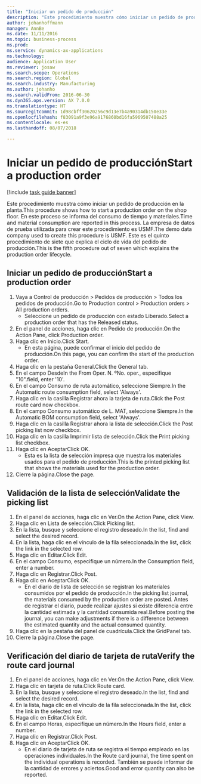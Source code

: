 ```yaml
---
title: "Iniciar un pedido de producción"
description: "Este procedimiento muestra cómo iniciar un pedido de producción en la planta."
author: johanhoffmann
manager: AnnBe
ms.date: 11/11/2016
ms.topic: business-process
ms.prod: 
ms.service: dynamics-ax-applications
ms.technology: 
audience: Application User
ms.reviewer: josaw
ms.search.scope: Operations
ms.search.region: Global
ms.search.industry: Manufacturing
ms.author: johanho
ms.search.validFrom: 2016-06-30
ms.dyn365.ops.version: AX 7.0.0
ms.translationtype: HT
ms.sourcegitcommit: 1d98cbff30620256c9d13e7b4a90314db150e33e
ms.openlocfilehash: f83091a9f3e96a9176860bd16fa5969507488a25
ms.contentlocale: es-es
ms.lasthandoff: 08/07/2018

---
```

# <a name="start-a-production-order"></a><span data-ttu-id="3ac92-103">Iniciar un pedido de producción</span><span class="sxs-lookup"><span data-stu-id="3ac92-103">Start a production order</span></span>

[!include [task guide banner](../../includes/task-guide-banner.md)]

<span data-ttu-id="3ac92-104">Este procedimiento muestra cómo iniciar un pedido de producción en la planta.</span><span class="sxs-lookup"><span data-stu-id="3ac92-104">This procedure shows how to start a production order on the shop floor.</span></span> <span data-ttu-id="3ac92-105">En este proceso se informa del consumo de tiempo y materiales.</span><span class="sxs-lookup"><span data-stu-id="3ac92-105">Time and material consumption are reported in this process.</span></span> <span data-ttu-id="3ac92-106">La empresa de datos de prueba utilizada para crear este procedimiento es USMF.</span><span class="sxs-lookup"><span data-stu-id="3ac92-106">The demo data company used to create this procedure is USMF.</span></span> <span data-ttu-id="3ac92-107">Este es el quinto procedimiento de siete que explica el ciclo de vida del pedido de producción.</span><span class="sxs-lookup"><span data-stu-id="3ac92-107">This is the fifth procedure out of seven which explains the production order lifecycle.</span></span>


## <a name="start-a-production-order"></a><span data-ttu-id="3ac92-108">Iniciar un pedido de producción</span><span class="sxs-lookup"><span data-stu-id="3ac92-108">Start a production order</span></span>
1. <span data-ttu-id="3ac92-109">Vaya a Control de producción > Pedidos de producción > Todos los pedidos de producción.</span><span class="sxs-lookup"><span data-stu-id="3ac92-109">Go to Production control > Production orders > All production orders.</span></span>
    * <span data-ttu-id="3ac92-110">Seleccione un pedido de producción con estado Liberado.</span><span class="sxs-lookup"><span data-stu-id="3ac92-110">Select a production order that has the Released status.</span></span>  
2. <span data-ttu-id="3ac92-111">En el panel de acciones, haga clic en Pedido de producción.</span><span class="sxs-lookup"><span data-stu-id="3ac92-111">On the Action Pane, click Production order.</span></span>
3. <span data-ttu-id="3ac92-112">Haga clic en Inicio.</span><span class="sxs-lookup"><span data-stu-id="3ac92-112">Click Start.</span></span>
    * <span data-ttu-id="3ac92-113">En esta página, puede confirmar el inicio del pedido de producción.</span><span class="sxs-lookup"><span data-stu-id="3ac92-113">On this page, you can confirm the start of the production order.</span></span>  
4. <span data-ttu-id="3ac92-114">Haga clic en la pestaña General.</span><span class="sxs-lookup"><span data-stu-id="3ac92-114">Click the General tab.</span></span>
5. <span data-ttu-id="3ac92-115">En el campo Desde</span><span class="sxs-lookup"><span data-stu-id="3ac92-115">In the From Oper.</span></span> <span data-ttu-id="3ac92-116">N. º</span><span class="sxs-lookup"><span data-stu-id="3ac92-116">No.</span></span> <span data-ttu-id="3ac92-117">oper., especifique "10".</span><span class="sxs-lookup"><span data-stu-id="3ac92-117">field, enter '10'.</span></span>
6. <span data-ttu-id="3ac92-118">En el campo Consumo de ruta automático, seleccione Siempre.</span><span class="sxs-lookup"><span data-stu-id="3ac92-118">In the Automatic route consumption field, select 'Always'.</span></span>
7. <span data-ttu-id="3ac92-119">Haga clic en la casilla Registrar ahora la tarjeta de ruta.</span><span class="sxs-lookup"><span data-stu-id="3ac92-119">Click the Post route card now checkbox.</span></span>
8. <span data-ttu-id="3ac92-120">En el campo Consumo automático de L. MAT, seleccione Siempre.</span><span class="sxs-lookup"><span data-stu-id="3ac92-120">In the Automatic BOM consumption field, select 'Always'.</span></span>
9. <span data-ttu-id="3ac92-121">Haga clic en la casilla Registrar ahora la lista de selección.</span><span class="sxs-lookup"><span data-stu-id="3ac92-121">Click the Post picking list now checkbox.</span></span>
10. <span data-ttu-id="3ac92-122">Haga clic en la casilla Imprimir lista de selección.</span><span class="sxs-lookup"><span data-stu-id="3ac92-122">Click the Print picking list checkbox.</span></span>
11. <span data-ttu-id="3ac92-123">Haga clic en Aceptar</span><span class="sxs-lookup"><span data-stu-id="3ac92-123">Click OK.</span></span>
    * <span data-ttu-id="3ac92-124">Esta es la lista de selección impresa que muestra los materiales usados para el pedido de producción.</span><span class="sxs-lookup"><span data-stu-id="3ac92-124">This is the printed picking list that shows the materials used for the production order.</span></span>  
12. <span data-ttu-id="3ac92-125">Cierre la página.</span><span class="sxs-lookup"><span data-stu-id="3ac92-125">Close the page.</span></span>

## <a name="validate-the-picking-list"></a><span data-ttu-id="3ac92-126">Validación de la lista de selección</span><span class="sxs-lookup"><span data-stu-id="3ac92-126">Validate the picking list</span></span>
1. <span data-ttu-id="3ac92-127">En el panel de acciones, haga clic en Ver.</span><span class="sxs-lookup"><span data-stu-id="3ac92-127">On the Action Pane, click View.</span></span>
2. <span data-ttu-id="3ac92-128">Haga clic en Lista de selección.</span><span class="sxs-lookup"><span data-stu-id="3ac92-128">Click Picking list.</span></span>
3. <span data-ttu-id="3ac92-129">En la lista, busque y seleccione el registro deseado.</span><span class="sxs-lookup"><span data-stu-id="3ac92-129">In the list, find and select the desired record.</span></span>
4. <span data-ttu-id="3ac92-130">En la lista, haga clic en el vínculo de la fila seleccionada.</span><span class="sxs-lookup"><span data-stu-id="3ac92-130">In the list, click the link in the selected row.</span></span>
5. <span data-ttu-id="3ac92-131">Haga clic en Editar.</span><span class="sxs-lookup"><span data-stu-id="3ac92-131">Click Edit.</span></span>
6. <span data-ttu-id="3ac92-132">En el campo Consumo, especifique un número.</span><span class="sxs-lookup"><span data-stu-id="3ac92-132">In the Consumption field, enter a number.</span></span>
7. <span data-ttu-id="3ac92-133">Haga clic en Registrar.</span><span class="sxs-lookup"><span data-stu-id="3ac92-133">Click Post.</span></span>
8. <span data-ttu-id="3ac92-134">Haga clic en Aceptar</span><span class="sxs-lookup"><span data-stu-id="3ac92-134">Click OK.</span></span>
    * <span data-ttu-id="3ac92-135">En el diario de lista de selección se registran los materiales consumidos por el pedido de producción.</span><span class="sxs-lookup"><span data-stu-id="3ac92-135">In the picking list journal, the materials consumed by the production order are posted.</span></span> <span data-ttu-id="3ac92-136">Antes de registrar el diario, puede realizar ajustes si existe diferencia entre la cantidad estimada y la cantidad consumida real.</span><span class="sxs-lookup"><span data-stu-id="3ac92-136">Before posting the journal, you can make adjustments if there is a difference between the estimated quantity and the actual consumed quantity.</span></span>  
9. <span data-ttu-id="3ac92-137">Haga clic en la pestaña del panel de cuadrícula.</span><span class="sxs-lookup"><span data-stu-id="3ac92-137">Click the GridPanel tab.</span></span>
10. <span data-ttu-id="3ac92-138">Cierre la página.</span><span class="sxs-lookup"><span data-stu-id="3ac92-138">Close the page.</span></span>

## <a name="verify-the-route-card-journal"></a><span data-ttu-id="3ac92-139">Verificación del diario de tarjeta de ruta</span><span class="sxs-lookup"><span data-stu-id="3ac92-139">Verify the route card journal</span></span>
1. <span data-ttu-id="3ac92-140">En el panel de acciones, haga clic en Ver.</span><span class="sxs-lookup"><span data-stu-id="3ac92-140">On the Action Pane, click View.</span></span>
2. <span data-ttu-id="3ac92-141">Haga clic en tarjeta de ruta.</span><span class="sxs-lookup"><span data-stu-id="3ac92-141">Click Route card.</span></span>
3. <span data-ttu-id="3ac92-142">En la lista, busque y seleccione el registro deseado.</span><span class="sxs-lookup"><span data-stu-id="3ac92-142">In the list, find and select the desired record.</span></span>
4. <span data-ttu-id="3ac92-143">En la lista, haga clic en el vínculo de la fila seleccionada.</span><span class="sxs-lookup"><span data-stu-id="3ac92-143">In the list, click the link in the selected row.</span></span>
5. <span data-ttu-id="3ac92-144">Haga clic en Editar.</span><span class="sxs-lookup"><span data-stu-id="3ac92-144">Click Edit.</span></span>
6. <span data-ttu-id="3ac92-145">En el campo Horas, especifique un número.</span><span class="sxs-lookup"><span data-stu-id="3ac92-145">In the Hours field, enter a number.</span></span>
7. <span data-ttu-id="3ac92-146">Haga clic en Registrar.</span><span class="sxs-lookup"><span data-stu-id="3ac92-146">Click Post.</span></span>
8. <span data-ttu-id="3ac92-147">Haga clic en Aceptar</span><span class="sxs-lookup"><span data-stu-id="3ac92-147">Click OK.</span></span>
    * <span data-ttu-id="3ac92-148">En el diario de tarjeta de ruta se registra el tiempo empleado en las operaciones individuales.</span><span class="sxs-lookup"><span data-stu-id="3ac92-148">In the Route card journal, the time spent on the individual operations is recorded.</span></span> <span data-ttu-id="3ac92-149">También se puede informar de la cantidad de errores y aciertos.</span><span class="sxs-lookup"><span data-stu-id="3ac92-149">Good and error quantity can also be reported.</span></span>  

